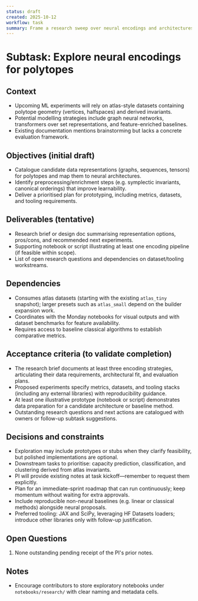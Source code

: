 ```yaml
---
status: draft
created: 2025-10-12
workflow: task
summary: Frame a research sweep over neural encodings and architectures for polytope data.
---
```


# Subtask: Explore neural encodings for polytopes

## Context

- Upcoming ML experiments will rely on atlas-style datasets containing polytope geometry (vertices, halfspaces) and derived invariants.
- Potential modelling strategies include graph neural networks, transformers over set representations, and feature-enriched baselines.
- Existing documentation mentions brainstorming but lacks a concrete evaluation framework.

## Objectives (initial draft)

- Catalogue candidate data representations (graphs, sequences, tensors) for polytopes and map them to neural architectures.
- Identify preprocessing/enrichment steps (e.g. symplectic invariants, canonical orderings) that improve learnability.
- Deliver a prioritised plan for prototyping, including metrics, datasets, and tooling requirements.

## Deliverables (tentative)

- Research brief or design doc summarising representation options, pros/cons, and recommended next experiments.
- Supporting notebook or script illustrating at least one encoding pipeline (if feasible within scope).
- List of open research questions and dependencies on dataset/tooling workstreams.

## Dependencies

- Consumes atlas datasets (starting with the existing `atlas_tiny` snapshot); larger presets such as `atlas_small` depend on the builder expansion work.
- Coordinates with the Monday notebooks for visual outputs and with dataset benchmarks for feature availability.
- Requires access to baseline classical algorithms to establish comparative metrics.

## Acceptance criteria (to validate completion)

- The research brief documents at least three encoding strategies, articulating their data requirements, architectural fit, and evaluation plans.
- Proposed experiments specify metrics, datasets, and tooling stacks (including any external libraries) with reproducibility guidance.
- At least one illustrative prototype (notebook or script) demonstrates data preparation for a candidate architecture or baseline method.
- Outstanding research questions and next actions are catalogued with owners or follow-up subtask suggestions.

## Decisions and constraints

- Exploration may include prototypes or stubs when they clarify feasibility, but polished implementations are optional.
- Downstream tasks to prioritise: capacity prediction, classification, and clustering derived from atlas invariants.
- PI will provide existing notes at task kickoff—remember to request them explicitly.
- Plan for an immediate-sprint roadmap that can run continuously; keep momentum without waiting for extra approvals.
- Include reproducible non-neural baselines (e.g. linear or classical methods) alongside neural proposals.
- Preferred tooling: JAX and SciPy, leveraging HF Datasets loaders; introduce other libraries only with follow-up justification.

## Open Questions

1. None outstanding pending receipt of the PI's prior notes.

## Notes

- Encourage contributors to store exploratory notebooks under `notebooks/research/` with clear naming and metadata cells.
